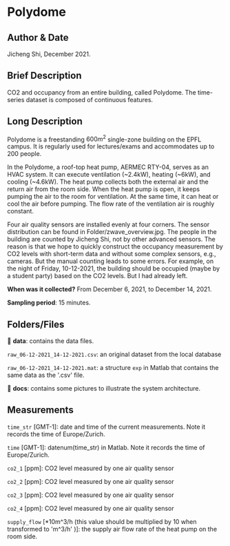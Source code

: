 # Polydome

## Author & Date 

Jicheng Shi, December 2021.

## Brief Description 

CO2 and occupancy from an entire building, called Polydome. The time-series dataset is composed of continuous features. 

## Long Description 
Polydome is a freestanding $600 m^2$ single-zone building on the EPFL campus. It is regularly used for lectures/exams and accommodates up to 200 people.

In the Polydome, a roof-top heat pump, AERMEC RTY-04, serves as an HVAC system. It can execute ventilation (~2.4kW), heating (~6kW), and cooling (~4.6kW). The heat pump collects both the external air and the return air from the room side. When the heat pump is open, it keeps pumping the air to the room for ventilation. At the same time, it can heat or cool the air before pumping. The flow rate of the ventilation air is roughly constant.

Four air quality sensors are installed evenly at four corners. The sensor distribution can be found in Folder/zwave_overview.jpg. The people in the building are counted by Jicheng Shi, not by other advanced sensors. The reason is that we hope to quickly construct the occupancy measurement by CO2 levels with short-term data and without some complex sensors, e.g., cameras. But the manual counting leads to some errors. For example, on the night of Friday, 10-12-2021, the building should be occupied (maybe by a student party)  based on the CO2 levels. But I had already left. 

**When was it collected?** From December 6, 2021, to December 14, 2021.

**Sampling period**: 15 minutes.

## Folders/Files

:file_folder: **data**: contains the data files.

``raw_06-12-2021_14-12-2021.csv``: an original dataset from the local database

``raw_06-12-2021_14-12-2021.mat``: a structure ``exp`` in Matlab that contains the same data as the '.csv' file.

:file_folder: **docs**: contains some pictures to illustrate the system architecture.

## Measurements

``time_str`` \[GMT-1\]: date and time of the current measurements. Note it records the time of Europe/Zurich.

``time`` \[GMT-1\]: datenum(time_str) in Matlab. Note it records the time of Europe/Zurich.

``co2_1`` \[ppm\]: CO2 level measured by one air quality sensor

``co2_2`` \[ppm\]: CO2 level measured by one air quality sensor

``co2_3`` \[ppm\]: CO2 level measured by one air quality sensor

``co2_4`` \[ppm\]: CO2 level measured by one air quality sensor

``supply_flow`` \[*10m^3/h (this value should be multiplied by 10 when transformed to 'm^3/h' )]: the supply air flow rate of the heat pump on the room side.


